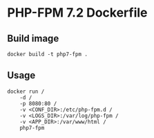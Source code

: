 # PHP-FPM 7.2 Dockerfile

## Build image

    docker build -t php7-fpm .

## Usage

    docker run /
        -d /
        -p 8080:80 /
        -v <CONF_DIR>:/etc/php-fpm.d /
        -v <LOGS_DIR>:/var/log/php-fpm /
        -v <APP_DIR>:/var/www/html /
      	php7-fpm
